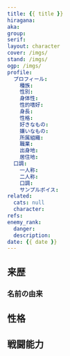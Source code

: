 ```yaml
---
title: {{ title }}
hiragana: 
aka: 
group: 
serif: 
layout: character
cover: /imgs/
stand: /imgs/
ogp: /imgs/
profile:
  プロフィール:
    種族: 
    性別: 
    身体性: 
    性的嗜好: 
    身長: 
    性格: 
    好きなもの: 
    嫌いなもの: 
    所属組織: 
    職業: 
    出身地: 
    居住地: 
  口調:
    一人称: 
    二人称: 
    口調: 
    サンプルボイス:
related:
  cats: null
  character:
refs:
enemy_rank:
  danger: 
  description: 
date: {{ date }}
---
```


<!--more-->

## 来歴

### 名前の由来

## 性格

## 戦闘能力
